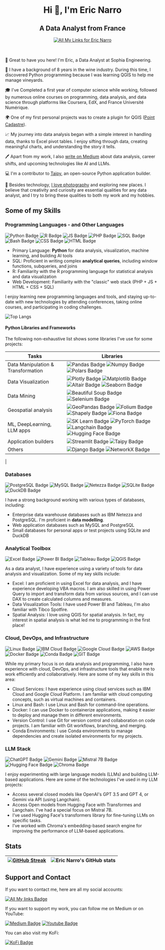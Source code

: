 <h1 align="center">Hi 👋, I'm Eric Narro</h1>
<h2 align="center">A Data Analyst from France</h2>

<div align="center">
  <a href="https://allmylinks.com/eric-narro-data#"><img src="https://img.shields.io/badge/allmylinks - Check%20All%20My%20Other%20Accounts-20B2AA?style=for-the-badge" alt="All My Links for Eric Narro" /></a>
</div>
<br></br>

👋 Great to have you here! I'm Eric, a Data Analyst at Sophia Engineering.

🍷 I have a background of 8 years in the wine industry. During this time, I discovered Python programming because I was learning QGIS to help me manage vineyards.

🎓 I've Completed a first year of computer science while working, followed by numerous online courses on programming, data analysis, and data science through platforms like Coursera, EdX, and France Université Numérique.

🌍 One of my first personal projects was to create a plugin for QGIS ([Point Cadastre](https://plugins.qgis.org/plugins/point_cadastre/)).

📈 My journey into data analysis began with a simple interest in handling data, thanks to Excel pivot tables. I enjoy sifting through data, creating meaningful charts, and understanding the story it tells.

🖊️ Apart from my work, I also [write on Medium](https://medium.com/@ericnarro) about data analysis, career shifts, and upcoming technologies like AI and LLMs. 

💻 I'm a contributor to [Taipy](https://github.com/Avaiga/taipy), an open-source Python application builder.

📸 Besides technology, [I love photography](https://www.deviantart.com/ericnarro) and exploring new places. I believe that creativity and curiosity are essential qualities for any data analyst, and I try to bring these qualities to both my work and my hobbies.


## Some of my Skills

### Programming Languages - and Other Languages

![Python Badge](https://img.shields.io/badge/Python-FFD43B?style=for-the-badge&logo=python&logoColor=blue)
![R Badge](https://img.shields.io/badge/R-276DC3?style=for-the-badge&logo=r&logoColor=white)
![JS Badge](https://img.shields.io/badge/JavaScript-323330?style=for-the-badge&logo=javascript&logoColor=F7DF1E)
![PHP Badge](https://img.shields.io/badge/PHP-777BB4?style=for-the-badge&logo=php&logoColor=white)
![SQL Badge](https://img.shields.io/badge/🛢-SQL-f5f5f5?style=for-the-badge)
![Bash Badge](https://img.shields.io/badge/GNU%20Bash-4EAA25?style=for-the-badge&logo=GNU%20Bash&logoColor=white)
![CSS Badge](https://img.shields.io/badge/CSS3-1572B6?style=for-the-badge&logo=css3&logoColor=white)
![HTML Badge](https://img.shields.io/badge/HTML5-E34F26?style=for-the-badge&logo=html5&logoColor=white)

* Primary Language: **Python** for data analysis, visualization, machine learning, and building AI tools
* SQL: Proficient in writing complex **analytical queries**, including window functions, subqueries, and joins
* R: Familiarity with the R programming language for statistical analysis and data visualization
* Web Development: Familiarity with the "classic" web stack (PHP + JS + HTML + CSS + SQL)

I enjoy learning new programming languages and tools, and staying up-to-date with new technologies by attending conferences, taking online courses, and participating in coding challenges.

 ![Top Langs](https://github-readme-stats.vercel.app/api/top-langs/?username=enarroied&hide_progress=true) 

#### Python Libraries and Frameworks

The following non-exhaustive list shows some libraries I've use for some projects:

| Tasks| Libraries |
|-----| ----|
| Data Manipulation & Transformation| ![Pandas Badge](https://img.shields.io/badge/Pandas-2C2D72?style=for-the-badge&logo=pandas&logoColor=white) ![Numpy Badge](https://img.shields.io/badge/Numpy-777BB4?style=for-the-badge&logo=numpy&logoColor=white) ![Polars Badge](https://img.shields.io/badge/Polars-CD792C?style=for-the-badge&logo=polars&logoColor=white) |   
| Data Visualization| ![Plotly Badge](https://img.shields.io/badge/Plotly-239120?style=for-the-badge&logo=plotly&logoColor=white) ![Matplotlib Badge](https://img.shields.io/badge/Matplotlib-blue?style=for-the-badge) ![Altair Badge](https://img.shields.io/badge/Altair-darkblue?style=for-the-badge) ![Seaborn Badge](https://img.shields.io/badge/Seaborn-lightblue?style=for-the-badge)   |   
| Data Mining| ![Beautiful Soup Badge](https://img.shields.io/badge/Beautiful_Soup-blue?style=for-the-badge) ![Selenium Badge](https://img.shields.io/badge/Selenium-43B02A?style=for-the-badge&logo=Selenium&logoColor=white) |
| Geospatial analysis| ![GeoPandas Badge](https://img.shields.io/badge/Geopandas-139C5A?style=for-the-badge&logo=geopandas&logoColor=white) ![Folium Badge](https://img.shields.io/badge/Folium-77B829?style=for-the-badge&logo=folium&logoColor=white) ![Shapely Badge](https://img.shields.io/badge/Shapely-f5f5f5?style=for-the-badge) ![Fiona Badge](https://img.shields.io/badge/Fiona-f5f5f5?style=for-the-badge) |   
| ML, DeepLearning, LLM apps| ![SK Learn Badge](https://img.shields.io/badge/scikit_learn-F7931E?style=for-the-badge&logo=scikit-learn&logoColor=white) ![PyTorch Badge](https://img.shields.io/badge/PyTorch-EE4C2C?style=for-the-badge&logo=pytorch&logoColor=white) ![Langchain Badge](https://img.shields.io/badge/Langchain-darkgreen?style=for-the-badge) ![Hugging Face Badge](https://img.shields.io/badge/🤗-Transformers-yellow?style=for-the-badge) |   
| Application builders| ![Streamlit Badge](https://img.shields.io/badge/Streamlit-FF4B4B?style=for-the-badge&logo=Streamlit&logoColor=white) ![Taipy Badge](https://img.shields.io/badge/Taipy-red?style=for-the-badge) |   
| Others| ![Django Badge](https://img.shields.io/badge/Django-092E20?style=for-the-badge&logo=django&logoColor=green) ![NetworkX Badge](https://img.shields.io/badge/NetworkX-orange?style=for-the-badge)
 |

### Databases
![PostgreSQL Badge](https://img.shields.io/badge/PostgreSQL-316192?style=for-the-badge&logo=postgresql&logoColor=white)
![MySQL Badge](https://img.shields.io/badge/MySQL-005C84?style=for-the-badge&logo=mysql&logoColor=white)
![Netezza Badge](https://img.shields.io/badge/🛢-Netezza-f5f5f5?style=for-the-badge)
![SQLite Badge](https://img.shields.io/badge/Sqlite-003B57?style=for-the-badge&logo=sqlite&logoColor=white)
![DuckDB Badge](https://img.shields.io/badge/DuckDB-FFF000?style=for-the-badge&logo=DuckDB&logoColor=black)

I have a strong background working with various types of databases, including:

* Enterprise data warehouse databases such as IBM Netezza and PostgreSQL. I'm proficient in **data modelling**.
* Web application databases such as MySQL and PostgreSQL
* Small databases for personal apps or test projects using SQLite and DuckDB

### Analytical Toolbox
![Excel Badge](  https://img.shields.io/badge/Microsoft_Excel-217346?style=for-the-badge&logo=microsoft-excel&logoColor=white)
![Power BI Badge](https://img.shields.io/badge/PowerBI-F2C811?style=for-the-badge&logo=Power%20BI&logoColor=white)
![Tableau Badge](https://img.shields.io/badge/Tableau-E97627?style=for-the-badge&logo=Tableau&logoColor=white)
![QGIS Badge](https://img.shields.io/badge/qgis-3.28_firenze-93b023?&style=for-the-badge&logo=qgis&logoColor=white)

As a data analyst, I have experience using a variety of tools for data analysis and visualization. Some of my key skills include:

* Excel: I am proficient in using Excel for data analysis, and I have experience developing VBA macros. I am also skilled in using Power Query to import and transform data from various sources, and I can use DAX to create calculated columns and measures.
* Data Visualization Tools: I have used Power BI and Tableau, I'm also familiar with Tibco Spotfire. 
* Spatial Analysis: I love using QGIS for spatial analysis. In fact, my interest in spatial analysis is what led me to programming in the first place!

### Cloud, DevOps, and Infrastructure
![Linux Badge](https://img.shields.io/badge/Linux-FCC624?style=for-the-badge&logo=linux&logoColor=black)
![IBM Cloud Badge](https://img.shields.io/badge/IBM%20Cloud-1261FE?style=for-the-badge&logo=IBM%20Cloud&logoColor=white)
![Google Cloud Badge](https://img.shields.io/badge/Google_Cloud-4285F4?style=for-the-badge&logo=google-cloud&logoColor=white)
![AWS Badge](https://img.shields.io/badge/Amazon_AWS-FF9900?style=for-the-badge&logo=amazonaws&logoColor=white)
![Docker Badge](https://img.shields.io/badge/Docker-2CA5E0?style=for-the-badge&logo=docker&logoColor=white)
![Conda Badge](https://img.shields.io/badge/conda-342B029.svg?&style=for-the-badge&logo=anaconda&logoColor=white)
![GIT Badge](https://img.shields.io/badge/GIT-E44C30?style=for-the-badge&logo=git&logoColor=white)

While my primary focus is on data analysis and programming, I also have experience with cloud, DevOps, and infrastructure tools that enable me to work efficiently and collaboratively. Here are some of my key skills in this area:

* Cloud Services: I have experience using cloud services such as IBM Cloud and Google Cloud Platform. I am familiar with cloud computing concepts, such as virtual machines and containers.
* Linux and Bash: I use Linux and Bash for command-line operations.
* Docker: I can use Docker to containerize applications, making it easier to deploy and manage them in different environments.
* Version Control: I use Git for version control and collaboration on code projects. I am familiar with Git workflows, branching, and merging.
* Conda Environments: I use Conda environments to manage dependencies and create isolated environments for my projects.


### LLM Stack
![ChatGPT Badge](https://img.shields.io/badge/ChatGPT-74aa9c?style=for-the-badge&logo=openai&logoColor=white)
![Gemini Badge](  https://img.shields.io/badge/Gemini-8E75B2?style=for-the-badge&logo=googlebard&logoColor=fff)
![Mistral 7B Badge](https://img.shields.io/badge/Mistral_7B-orange?style=for-the-badge)
![Hugging Face Badge](https://img.shields.io/badge/Hugging_Face-yellow?style=for-the-badge)
![Chroma Badge](https://img.shields.io/badge/Chroma-red?style=for-the-badge)

I enjoy experimenting with large language models (LLMs) and building LLM-based applications. Here are some of the technologies I've used in my LLM projects:

* Access several closed models like OpenAI's GPT 3.5 and GPT 4, or Gemini via API (using Langchain).
* Access Open models from Hugging Face with Transformes and Langchain. I've had a special focus on Mistral 7B.
* I've used Hugging Face's transformers library for fine-tuning LLMs on specific tasks.
* I've worked with Chroma's embedding-based search engine for improving the performance of LLM-based applications.

## Stats

| [![GitHub Streak](https://github-readme-streak-stats.herokuapp.com?user=enarroied&theme=dracula&border_radius=5&mode=weekly)](https://git.io/streak-stats) | ![Eric Narro's GitHub stats](https://github-readme-stats.vercel.app/api?username=enarroied&show_icons=true&theme=dracula) | 
|----|------|

## Support and Contact

If you want to contact me, here are all my social accounts: 

[![All My links Badge](https://img.shields.io/badge/allmylinks-Check%20All%20My%20Other%20Accounts-20B2AA?style=for-the-badge)](https://allmylinks.com/eric-narro-data#)

If you want to support my work, you can follow me on Medium or on YouTube:

[![Medium Badge](https://img.shields.io/badge/Medium-12100E?style=for-the-badge&logo=medium&logoColor=white)](https://ericnarro.medium.com/)
[![Youtube Badge](https://img.shields.io/badge/YouTube-FF0000?style=for-the-badge&logo=youtube&logoColor=white)](https://www.youtube.com/channel/UC07kLi3VjY_J9bV3TRs26Ig)

You can also visit my KoFi:

[![KoFi Badge](https://img.shields.io/badge/Ko--fi-F16061?style=for-the-badge&logo=ko-fi&logoColor=white)](https://ko-fi.com/enarrodata)

